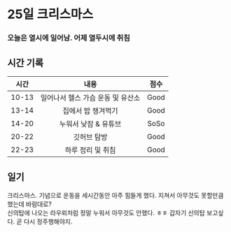 # 25일 크리스마스

### 오늘은 열시에 일어남. 어제 열두시에 취침

## 시간 기록 
|시간|내용|점수|
|:-:|:-:|:-:|
|10-13|일어나서 헬스 가슴 운동 및 유산소|Good|
|13-14|집에서 밥 챙겨먹기|Good|
|14-20|누워서 낮잠 & 유튜브|SoSo|
|20-22|깃허브 탐방|Good|
|22-23|하루 정리 및 취침|Good|

## 일기
크리스마스. 기념으로 운동을 세시간동안 아주 힘들게 했다. 지쳐서 아무것도 못할만큼 했는데 바람대로?  
신의탑에 나오는 라우뢰처럼 정말 누워서 아무것도 안했다. ㅎㅎ 갑자기 신의탑 보고싶다. 곧 다시 정주행해야지.